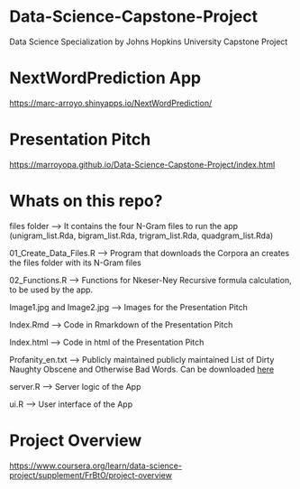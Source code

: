 # Data-Science-Capstone-Project

Data Science Specialization by Johns Hopkins University Capstone Project

# NextWordPrediction App

https://marc-arroyo.shinyapps.io/NextWordPrediction/

# Presentation Pitch

https://marroyopa.github.io/Data-Science-Capstone-Project/index.html

# Whats on this repo?

files folder --> It contains the four N-Gram files to run the app (unigram_list.Rda, bigram_list.Rda, trigram_list.Rda, quadgram_list.Rda)

01_Create_Data_Files.R --> Program that downloads the Corpora an creates the files folder with its N-Gram files

02_Functions.R --> Functions for Nkeser-Ney Recursive formula calculation, to be used by the app.

Image1.jpg and Image2.jpg --> Images for the Presentation Pitch

Index.Rmd --> Code in Rmarkdown of the Presentation Pitch

Index.html --> Code in html of the Presentation Pitch

Profanity_en.txt --> Publicly maintained publicly maintained List of Dirty Naughty Obscene and Otherwise Bad Words. Can be downloaded [here](https://github.com/LDNOOBW/List-of-Dirty-Naughty-Obscene-and-Otherwise-Bad-Words/blob/master/en)

server.R --> Server logic of the App

ui.R --> User interface of the App

# Project Overview
https://www.coursera.org/learn/data-science-project/supplement/FrBtO/project-overview

